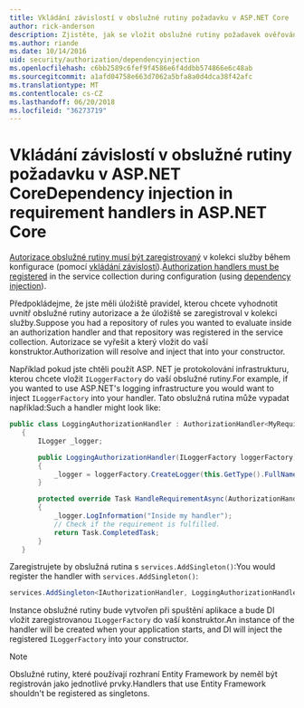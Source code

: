 ```yaml
---
title: Vkládání závislostí v obslužné rutiny požadavku v ASP.NET Core
author: rick-anderson
description: Zjistěte, jak se vložit obslužné rutiny požadavek ověřování do aplikace ASP.NET Core pomocí vkládání závislostí.
ms.author: riande
ms.date: 10/14/2016
uid: security/authorization/dependencyinjection
ms.openlocfilehash: c6bb2589c6fef9f4586e6f4ddbb574866e6c48ab
ms.sourcegitcommit: a1afd04758e663d7062a5bfa8a0d4dca38f42afc
ms.translationtype: MT
ms.contentlocale: cs-CZ
ms.lasthandoff: 06/20/2018
ms.locfileid: "36273719"
---
```

# <a name="dependency-injection-in-requirement-handlers-in-aspnet-core"></a><span data-ttu-id="8d7fa-103">Vkládání závislostí v obslužné rutiny požadavku v ASP.NET Core</span><span class="sxs-lookup"><span data-stu-id="8d7fa-103">Dependency injection in requirement handlers in ASP.NET Core</span></span>

<a name="security-authorization-di"></a>

<span data-ttu-id="8d7fa-104">[Autorizace obslužné rutiny musí být zaregistrovaný](xref:security/authorization/policies#handler-registration) v kolekci služby během konfigurace (pomocí [vkládání závislostí](xref:fundamentals/dependency-injection#fundamentals-dependency-injection)).</span><span class="sxs-lookup"><span data-stu-id="8d7fa-104">[Authorization handlers must be registered](xref:security/authorization/policies#handler-registration) in the service collection during configuration (using [dependency injection](xref:fundamentals/dependency-injection#fundamentals-dependency-injection)).</span></span>

<span data-ttu-id="8d7fa-105">Předpokládejme, že jste měli úložiště pravidel, kterou chcete vyhodnotit uvnitř obslužné rutiny autorizace a že úložiště se zaregistroval v kolekci služby.</span><span class="sxs-lookup"><span data-stu-id="8d7fa-105">Suppose you had a repository of rules you wanted to evaluate inside an authorization handler and that repository was registered in the service collection.</span></span> <span data-ttu-id="8d7fa-106">Autorizace se vyřešit a který vložit do vaší konstruktor.</span><span class="sxs-lookup"><span data-stu-id="8d7fa-106">Authorization will resolve and inject that into your constructor.</span></span>

<span data-ttu-id="8d7fa-107">Například pokud jste chtěli použít ASP. NET je protokolování infrastrukturu, kterou chcete vložit `ILoggerFactory` do vaší obslužné rutiny.</span><span class="sxs-lookup"><span data-stu-id="8d7fa-107">For example, if you wanted to use ASP.NET's logging infrastructure you would want to inject `ILoggerFactory` into your handler.</span></span> <span data-ttu-id="8d7fa-108">Tato obslužná rutina může vypadat například:</span><span class="sxs-lookup"><span data-stu-id="8d7fa-108">Such a handler might look like:</span></span>

```csharp
public class LoggingAuthorizationHandler : AuthorizationHandler<MyRequirement>
   {
       ILogger _logger;

       public LoggingAuthorizationHandler(ILoggerFactory loggerFactory)
       {
           _logger = loggerFactory.CreateLogger(this.GetType().FullName);
       }

       protected override Task HandleRequirementAsync(AuthorizationHandlerContext context, MyRequirement requirement)
       {
           _logger.LogInformation("Inside my handler");
           // Check if the requirement is fulfilled.
           return Task.CompletedTask;
       }
   }
   ```

<span data-ttu-id="8d7fa-109">Zaregistrujete by obslužná rutina s `services.AddSingleton()`:</span><span class="sxs-lookup"><span data-stu-id="8d7fa-109">You would register the handler with `services.AddSingleton()`:</span></span>

```csharp
services.AddSingleton<IAuthorizationHandler, LoggingAuthorizationHandler>();
```

<span data-ttu-id="8d7fa-110">Instance obslužné rutiny bude vytvořen při spuštění aplikace a bude DI vložit zaregistrovanou `ILoggerFactory` do vaší konstruktor.</span><span class="sxs-lookup"><span data-stu-id="8d7fa-110">An instance of the handler will be created when your application starts, and DI will inject the registered `ILoggerFactory` into your constructor.</span></span>

> [!NOTE]
> <span data-ttu-id="8d7fa-111">Obslužné rutiny, které používají rozhraní Entity Framework by neměl být registrován jako jednotlivé prvky.</span><span class="sxs-lookup"><span data-stu-id="8d7fa-111">Handlers that use Entity Framework shouldn't be registered as singletons.</span></span>
